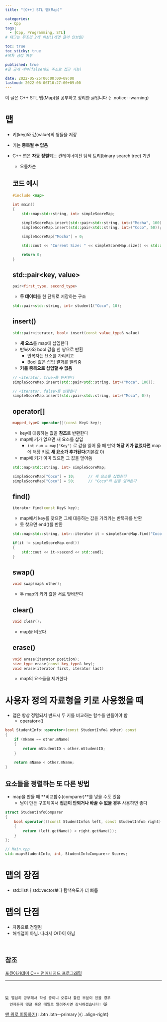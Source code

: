 ```yaml
---
title: "[C++] STL 맵(Map)" 

categories:
  - Cpp
tags:
  - [Cpp, Programming, STL]
# 태그는 무조건 2개 이상(1개면 글이 안보임)

toc: true
toc_sticky: true
#목차 생성 여부

published: true
#글 공개 여부(false해도 주소로 접근 가능)

date: 2022-05-25T00:00:00+09:00
lastmod: 2022-06-06T10:27:00+09:00
---
```


이 글은 C++ STL 맵(Map)을 공부하고 정리한 글입니다
{: .notice--warning}

# 맵
- 키(key)와 값(value)의 쌍들을 저장
- 키는 **중복될 수 없음**
- C++ 맵은 **자동 정렬**되는 컨테이너이진 탐색 트리(binary search tree) 기반
  - 오름차순

  ## 코드 예시

  ```cpp
  #include <map>

  int main()
  {
      std::map<std::string, int> simpleScoreMap;
      
      simpleScoreMap.insert(std::pair<std::string, int>("Mocha", 100));
      simpleScoreMap.insert(std::pair<std::string, int>("Coco", 50));

      simpleScoreMap["Mocha"] = 0;

      std::cout << "Current Size: " << simpleScoreMap.size() << std::endl;

      return 0;
  }
  ```

  ## std::pair\<key, value\>

  ```cpp
  pair<first_type, second_type>
  ```

  - **두 데이터**를 한 단위로 저장하는 구조

  ```cpp
  std::pair<std::string, int> student1("Coco", 10);
  ```

  ## insert()

  ```cpp
  std::pair<iterator, bool> insert(const value_type& value)
  ```

  - **새 요소**를 map에 삽입한다
  - 반복자와 bool 값을 한 쌍으로 반환
    - 반복자는 요소를 가리키고
    - Bool 값은 삽입 결과를 알려줌
  - **키를 중복으로 삽입할 수 없음**

  ```cpp
  // <iterator, true>를 반환한다
  simpleScoreMap.insert(std::pair<std::string, int>("Moca", 100));

  // <iterator, false>를 반환한다
  simpleScoreMap.insert(std::pair<std::string, int>("Moca", 0));
  ```

  ## operator[]

  ```cpp
  mapped_type& operator[](const Key& key);
  ```

  - key에 대응하는 값을 **참조**로 반환한다
  - map에 키가 없으면 새 요소를 삽입
    - `int num = map["Key"]` 로 값을 읽어 올 때 만약 **해당 키가 없었다면** map에 해당 키로 **새 요소가 추가된다**(기본값 0)
  - map에 키가 이미 있으면 그 값을 덮어씀

  ```cpp
  std::map<std::string, int> simpleScoreMap;

  simpleScoreMap["Coco"] = 10;      // 새 요소를 삽입한다
  simpleScoreMap["Coco"] = 50;      // "Coco"의 값을 덮어쓴다
  ```

  ## find()

  ```cpp
  iterator find(const Key& key);
  ```

  - map에서 key를 찾으면 그에 대응하는 값을 가리키는 반복자를 반환
  - 못 찾으면 end()를 반환
  
  ```cpp
  std::map<std::string, int>::iterator it = simpleScoreMap.find("Coco");

  if(it != simpleScoreMap.end())
  {
      std::cout << it->second << std::endl;
  }
  ```


  ## swap()

  ```cpp
  void swap(map& other);
  ```

  - 두 map의 키와 값을 서로 맞바꾼다
  
  ## clear()

  ```cpp
  void clear();
  ```

  - map을 비운다

  ## erase()

  ```cpp
  void erase(iterator position);
  size_type erase(const key_type& key);
  void erase(iterator first, iterator last)
  ```

  - map의 요소들을 제거한다

# 사용자 정의 자료형을 키로 사용했을 때
- 맵은 항상 정렬되서 반드시 두 키를 비교하는 함수를 만들어야 함
  - operator<()

```cpp
bool StudentInfo::operator<(const StudentInfo& other) const
{
    if (mName == other.mName)
    {
        return mStudentID < other.mStudentID;
    }

    return mName < other.mName;
}
```

## 요소들을 정렬하는 또 다른 방법

  - map을 만들 때 **비교함수(comparer)**를 넣을 수도 있음
    - 남이 만든 구조체여서 **접근이 안되거나 바꿀 수 없을 경우** 사용하면 좋다

  ```cpp
  struct StudentInfoComparer
  {
      bool operator()(const StudentInfo& left, const StudentInfo& right) const
      {
          return (left.getName() < right.getName());
      }
  };

  // Main.cpp
  std::map<StudentInfo, int, StudentInfoComparer> Scores;
  ```

# 맵의 장점
- std::list나 std::vector보다 탐색속도가 더 빠름

# 맵의 단점
- 자동으로 정렬됨
- 해쉬맵이 아님. 따라서 O(1)이 아님

<br>

## 참조
[포큐아카데미 C++ 언매니지드 프로그래밍](https://pocu-ko.teachable.com/p/comp3200)

***
<br>

    💻 열심히 공부해서 작성 중이니 오류나 틀린 부분이 있을 경우 
      언제든지 댓글 혹은 메일로 알려주시면 감사하겠습니다! 😸

[맨 위로 이동하기](#){: .btn .btn--primary }{: .align-right}